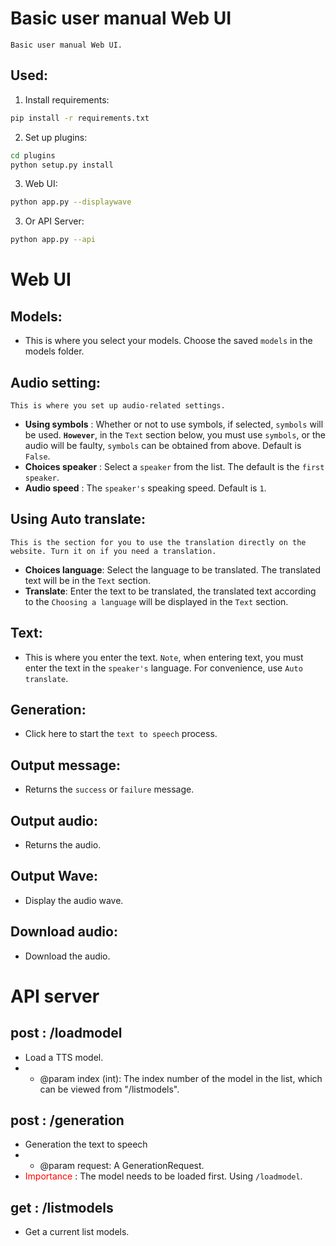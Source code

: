 # Basic user manual Web UI
    Basic user manual Web UI.
## Used:

1. Install requirements:

```bash
pip install -r requirements.txt
```

2. Set up plugins:

```bash
cd plugins
python setup.py install
```

3. Web UI:

```bash
python app.py --displaywave
```

3. Or API Server:

```bash
python app.py --api
```
# Web UI

## **Models:**
- This is where you select your models. Choose the saved `models` in the models folder.

## **Audio setting:**
    This is where you set up audio-related settings.
    
- **Using symbols** : Whether or not to use symbols, if selected, `symbols` will be used. **`However`**, in the `Text` section below, you must use `symbols`, or the audio will be faulty, `symbols` can be obtained from above. Default is `False`.
- **Choices speaker** : Select a `speaker` from the list. The default is the `first speaker`.
- **Audio speed** : The `speaker's` speaking speed. Default is `1`.

## **Using Auto translate:**
    This is the section for you to use the translation directly on the website. Turn it on if you need a translation.
- **Choices language**: Select the language to be translated. The translated text will be in the `Text` section.
- **Translate**: Enter the text to be translated, the translated text according to the `Choosing a language` will be displayed in the `Text` section.
## **Text:**
- This is where you enter the text. `Note`, when entering text, you must enter the text in the `speaker's` language. For convenience, use `Auto translate`.
## **Generation:**
- Click here to start the `text to speech` process.
## **Output message:**
- Returns the `success` or `failure` message.
## **Output audio:**
- Returns the audio.
## **Output Wave:**
- Display the audio wave.
## **Download audio:**
- Download the audio.

# API server

## **post : /loadmodel**
- Load a TTS model.
- - @param index (int): The index number of the model in the list, which can be viewed from "/listmodels".
## **post : /generation**
- Generation the text to speech
- - @param request: A GenerationRequest.
- <font color='red'>Importance</font> : The model needs to be loaded first. Using `/loadmodel`.
## **get : /listmodels**
- Get a current list models.